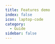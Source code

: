```yaml
---
title: Features demo
index: false
icon: laptop-code
category:
  - Guide
sidebar: false
---
```


<Catalog />
